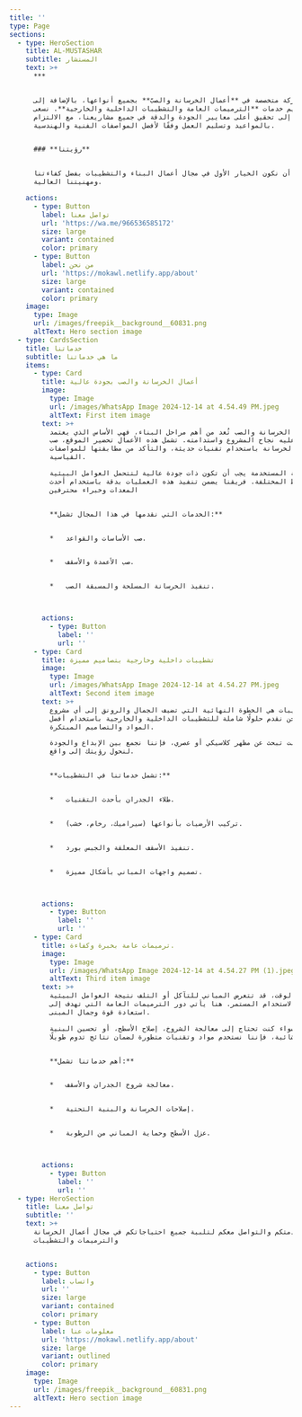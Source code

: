 ```yaml
---
title: ''
type: Page
sections:
  - type: HeroSection
    title: AL-MUSTASHAR
    subtitle: المستشار
    text: >+
      ***


      نحن شركة متخصصة في **أعمال الخرسانة والصبّ** بجميع أنواعها، بالإضافة إلى
      تقديم خدمات **الترميمات العامة والتشطيبات الداخلية والخارجية**. نسعى
      دائمًا إلى تحقيق أعلى معايير الجودة والدقة في جميع مشاريعنا، مع الالتزام
      بالمواعيد وتسليم العمل وفقًا لأفضل المواصفات الفنية والهندسية.


      ### **رؤيتنا**


      نطمح إلى أن نكون الخيار الأول في مجال أعمال البناء والتشطيبات بفضل كفاءتنا
      ومهنيتنا العالية.

    actions:
      - type: Button
        label: تواصل معنا
        url: 'https://wa.me/966536585172'
        size: large
        variant: contained
        color: primary
      - type: Button
        label: من نحن
        url: 'https://mokawl.netlify.app/about'
        size: large
        variant: contained
        color: primary
    image:
      type: Image
      url: /images/freepik__background__60831.png
      altText: Hero section image
  - type: CardsSection
    title: خدماتنا
    subtitle: ما هي خدماتنا
    items:
      - type: Card
        title: أعمال الخرسانة والصب بجودة عالية
        image:
          type: Image
          url: /images/WhatsApp Image 2024-12-14 at 4.54.49 PM.jpeg
          altText: First item image
        text: >+
          أعمال الخرسانة والصب تُعد من أهم مراحل البناء، فهي الأساس الذي يعتمد
          عليه نجاح المشروع واستدامته. تشمل هذه الأعمال تحضير الموقع، صب
          الخرسانة باستخدام تقنيات حديثة، والتأكد من مطابقتها للمواصفات
          القياسية.

          الخرسانة المستخدمة يجب أن تكون ذات جودة عالية لتتحمل العوامل البيئية
          والضغوط المختلفة. فريقنا يضمن تنفيذ هذه العمليات بدقة باستخدام أحدث
          المعدات وخبراء محترفين


          **الخدمات التي نقدمها في هذا المجال تشمل:**


          *   صب الأساسات والقواعد.


          *   صب الأعمدة والأسقف.


          *   تنفيذ الخرسانة المسلحة والمسبقة الصب.



        actions:
          - type: Button
            label: ''
            url: ''
      - type: Card
        title: تشطيبات داخلية وخارجية بتصاميم مميزة
        image:
          type: Image
          url: /images/WhatsApp Image 2024-12-14 at 4.54.27 PM.jpeg
          altText: Second item image
        text: >+
          التشطيبات هي الخطوة النهائية التي تضيف الجمال والرونق إلى أي مشروع.
          نحن نقدم حلولًا شاملة للتشطيبات الداخلية والخارجية باستخدام أفضل
          المواد والتصاميم المبتكرة.

          سواء كنت تبحث عن مظهر كلاسيكي أو عصري، فإننا نجمع بين الإبداع والجودة
          لنحول رؤيتك إلى واقع.


          **تشمل خدماتنا في التشطيبات:**


          *   طلاء الجدران بأحدث التقنيات.


          *   تركيب الأرضيات بأنواعها (سيراميك، رخام، خشب).


          *   تنفيذ الأسقف المعلقة والجبس بورد.


          *   تصميم واجهات المباني بأشكال مميزة.



        actions:
          - type: Button
            label: ''
            url: ''
      - type: Card
        title: ترميمات عامة بخبرة وكفاءة.
        image:
          type: Image
          url: /images/WhatsApp Image 2024-12-14 at 4.54.27 PM (1).jpeg
          altText: Third item image
        text: >+
          مع مرور الوقت، قد تتعرض المباني للتآكل أو التلف نتيجة العوامل البيئية
          أو الاستخدام المستمر. هنا يأتي دور الترميمات العامة التي تهدف إلى
          استعادة قوة وجمال المبنى.

          سواء كنت تحتاج إلى معالجة الشروخ، إصلاح الأسطح، أو تحسين البنية
          الإنشائية، فإننا نستخدم مواد وتقنيات متطورة لضمان نتائج تدوم طويلًا.


          **أهم خدماتنا تشمل:**


          *   معالجة شروخ الجدران والأسقف.


          *   إصلاحات الخرسانة والبنية التحتية.


          *   عزل الأسطح وحماية المباني من الرطوبة.



        actions:
          - type: Button
            label: ''
            url: ''
  - type: HeroSection
    title: تواصل معنا
    subtitle: ''
    text: >+
      نسعد بخدمتكم والتواصل معكم لتلبية جميع احتياجاتكم في مجال أعمال الخرسانة
      والترميمات والتشطيبات


    actions:
      - type: Button
        label: واتساب
        url: ''
        size: large
        variant: contained
        color: primary
      - type: Button
        label: معلومات عنا
        url: 'https://mokawl.netlify.app/about'
        size: large
        variant: outlined
        color: primary
    image:
      type: Image
      url: /images/freepik__background__60831.png
      altText: Hero section image
---
```

